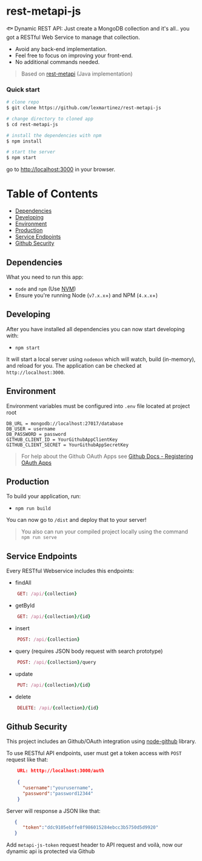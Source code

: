 # rest-metapi-js


:fish: Dynamic REST API:
Just create a MongoDB collection and it's all.. you got a RESTful Web Service to manage that collection.
+ Avoid any back-end implementation.
+ Feel free to focus on improving your front-end.
+ No additional commands needed.

> Based on [rest-metapi](https://github.com/lexmartinez/rest-metapi) (Java implementation)


### Quick start

```bash
# clone repo
$ git clone https://github.com/lexmartinez/rest-metapi-js

# change directory to cloned app
$ cd rest-metapi-js

# install the dependencies with npm
$ npm install

# start the server
$ npm start
```
go to [http://localhost:3000](http://localhost:3000) in your browser.


# Table of Contents

* [Dependencies](#dependencies)
* [Developing](#developing)
* [Environment](#environment)
* [Production](#production)
* [Service Endpoints](#service-endpoints)
* [Github Security](#github-security)
    
 ## Dependencies
 
 What you need to run this app:
 * `node` and `npm` (Use [NVM](https://github.com/creationix/nvm))
 * Ensure you're running Node (`v7.x.x`+) and NPM (`4.x.x`+)
 
 ## Developing
 
 After you have installed all dependencies you can now start developing with:
 
 * `npm start`
 
 It will start a local server using `nodemon` which will watch, build (in-memory), and reload for you. The application can be checked at `http://localhost:3000`.
 
 ## Environment
 Environment variables must be configured into `.env` file located at project root

```
DB_URL = mongodb://localhost:27017/database
DB_USER = username
DB_PASSWORD = password
GITHUB_CLIENT_ID = YourGithubAppClientKey
GITHUB_CLIENT_SECRET = YourGithubAppSecretKey
```````
> For help about the Github OAuth Apps see [Github Docs - Registering OAuth Apps](https://developer.github.com/apps/building-integrations/setting-up-and-registering-oauth-apps/registering-oauth-apps/)

## Production

To build your application, run:

* `npm run build`

You can now go to `/dist` and deploy that to your server!

> You also can run your compiled project locally  using the command `npm run serve`


## Service Endpoints
Every RESTful Webservice includes this endpoints:

+ findAll
```ruby
    GET: /api/{collection}
```

+ getById
```ruby
    GET: /api/{collection}/{id}
```

+ insert
```ruby
    POST: /api/{collection}
```

+ query (requires JSON body request with search prototype)
```ruby
    POST: /api/{collection}/query
```

+ update
```ruby
    PUT: /api/{collection}/{id}
```

+ delete
```ruby
    DELETE: /api/{collection}/{id}
```

## Github Security
This project includes an Github/OAuth integration using [node-github](https://github.com/octokit/node-github) library.

To use RESTful API endpoints, user must get a token access with `POST` request like that:

```json
    URL: htttp://localhost:3000/auth
    
    {
      "username":"yourusername", 
      "password":"password12344"
    }
```

Server will response a JSON like that:

```json
   {
      "token":"ddc9105ebffe8f986015284ebcc3b5750d5d9920"
   }
```

Add `metapi-js-token` request header to API request and voil&#224;, now our dynamic api is protected via Github
